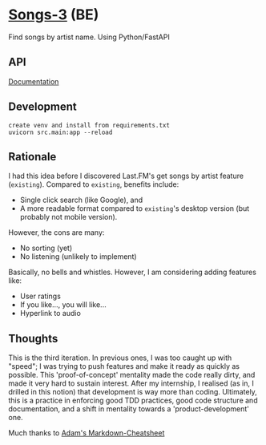 # [Songs-3](https://songsbackend.herokuapp.com/) (BE)
Find songs by artist name. Using Python/FastAPI

## API
[Documentation](https://songsbackend.herokuapp.com/docs)

## Development
```
create venv and install from requirements.txt
uvicorn src.main:app --reload
```

## Rationale
I had this idea before I discovered Last.FM's get songs by artist feature (`existing`).
Compared to `existing`, benefits include:
- Single click search (like Google), and 
- A more readable format compared to `existing`'s desktop version (but probably not mobile version).  

However, the cons are many:
- No sorting (yet)
- No listening (unlikely to implement)

Basically, no bells and whistles. However, I am considering adding features like:
- User ratings
- If you like..., you will like...
- Hyperlink to audio

## Thoughts
This is the third iteration. In previous ones, I was too caught up with "speed"; 
I was trying to push features and make it ready as quickly as possible. 
This 'proof-of-concept' mentality made the code really dirty, and made it very hard to sustain interest. 
After my internship, I realised (as in, I drilled in this notion) that development is way more than coding. 
Ultimately, this is a practice in enforcing good TDD practices, good code structure and documentation, 
and a shift in mentality towards a 'product-development' one.

 Much thanks to [Adam's Markdown-Cheatsheet](https://github.com/adam-p/markdown-here/wiki/Markdown-Cheatsheet)
